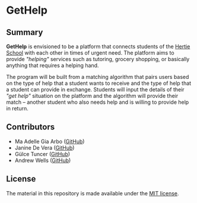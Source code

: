# GetHelp


## Summary
<b>GetHelp</b> is envisioned to be a platform that connects students of the [Hertie School](https://www.hertie-school.org/en/) with each other in
times of urgent need. The platform aims to provide <i>"helping"</i> services such as tutoring, grocery shopping,
or basically anything that requires a helping hand.

The program will be built from a matching algorithm that pairs users based on the type of help that a student
wants to receive and the type of help that a student can provide in exchange. Students will input the details
of their <i>"get help"</i> situation on the platform and the algorithm will provide their match – another student who
also needs help and is willing to provide help in return.


## Contributors
- Ma Adelle Gia Arbo ([GitHub](https://github.com/adellegia))
- Janine De Vera ([GitHub](https://github.com/janinepdevera))
- Gülce Tuncer ([GitHub](https://github.com/gulcestuncer))
- Andrew Wells ([GitHub](https://github.com/andrewwells991))


## License

The material in this repository is made available under the [MIT license](http://opensource.org/licenses/mit-license.php). 
